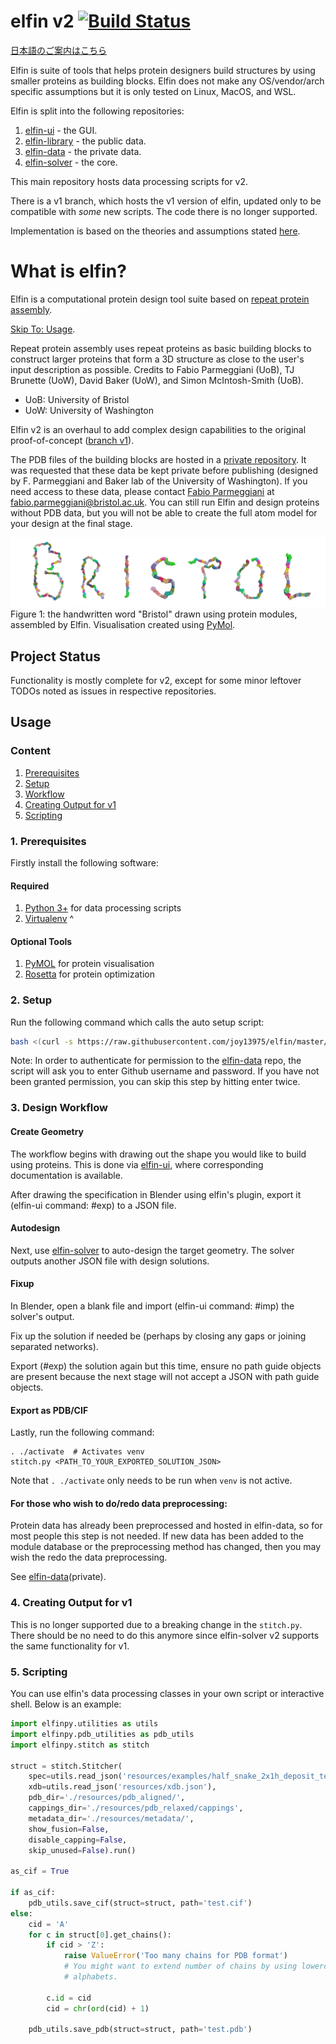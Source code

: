 # elfin v2 [![Build Status](https://travis-ci.com/joy13975/elfin.svg?branch=master)](https://travis-ci.com/joy13975/elfin)

[日本語のご案内はこちら](README_JP.md)

Elfin is suite of tools that helps protein designers build structures by using smaller proteins as building blocks. Elfin does not make any OS/vendor/arch specific assumptions but it is only tested on Linux, MacOS, and WSL.

Elfin is split into the following repositories:
 1. [elfin-ui](https://github.com/joy13975/elfin-ui) - the GUI.
 2. [elfin-library](https://github.com/joy13975/elfin-library) - the public data.
 3. [elfin-data](https://github.com/joy13975/elfin-data) - the private data.
 4. [elfin-solver](https://github.com/joy13975/elfin-solver) - the core.

This main repository hosts data processing scripts for v2. 

There is a v1 branch, which hosts the v1 version of elfin, updated only to be compatible with *some* new scripts. The code there is no longer supported.

Implementation is based on the theories and assumptions stated [here](theories_and_assumptions.md).

# What is elfin?

Elfin is a computational protein design tool suite based on [repeat protein assembly](https://www.sciencedirect.com/science/article/pii/S1047847717301417). 

[Skip To: Usage](#usage).

Repeat protein assembly uses repeat proteins as basic building blocks to construct larger proteins that form a 3D structure as close to the user's input description as possible. Credits to Fabio Parmeggiani (UoB), TJ Brunette (UoW), David Baker (UoW), and Simon McIntosh-Smith (UoB).

* UoB: University of Bristol
* UoW: University of Washington

Elfin v2 is an overhaul to add complex design capabilities to the original proof-of-concept ([branch v1](https://github.com/joy13975/elfin/tree/v1)).

The PDB files of the building blocks are hosted in a [private repository](https://github.com/joy13975/elfin-db). It was requested that these data be kept private before publishing (designed by F. Parmeggiani and Baker lab of the University of Washington). If you need access to these data, please contact [Fabio Parmeggiani](https://github.com/parmef) at fabio.parmeggiani@bristol.ac.uk. You can still run Elfin and design proteins without PDB data, but you will not be able to create the full atom model for your design at the final stage.

![alt tag](resources/diagrams/ProteinBristol.png)
Figure 1: the handwritten word "Bristol" drawn using protein modules, assembled by Elfin. Visualisation created using [PyMol](https://pymol.org).

## Project Status

Functionality is mostly complete for v2, except for some minor leftover TODOs noted as issues in respective repositories.

## Usage
### Content
   1. [Prerequisites](#1-prerequisites)
   2. [Setup](#2-setup)
   3. [Workflow](#3-design-workflow)
   4. [Creating Output for v1](#4-creating-output-for-v1)
   5. [Scripting](#5-scripting)

### 1. Prerequisites
Firstly install the following software:
#### Required
1. [Python 3+](https://www.python.org/downloads/) for data processing scripts
2. [Virtualenv](https://virtualenv.pypa.io/en/stable/) ^

#### Optional Tools
1. [PyMOL](https://www.pymol.org) for protein visualisation
2. [Rosetta](https://www.rosettacommons.org/software/license-and-download) for protein optimization

### 2. Setup

Run the following command which calls the auto setup script:
```Bash
bash <(curl -s https://raw.githubusercontent.com/joy13975/elfin/master/setup_elfin)
```

Note: In order to authenticate for permission to the [elfin-data](https://github.com/joy13975/elfin-data) repo, the script will ask you to enter Github username and password. If you have not been granted permission, you can skip this step by hitting enter twice.

### 3. Design Workflow

#### Create Geometry
The workflow begins with drawing out the shape you would like to build using proteins. This is done via [elfin-ui](https://github.com/joy13975/elfin-ui), where corresponding documentation is  available. 

After drawing the specification in Blender using elfin's plugin, export it (elfin-ui command: #exp) to a JSON file.

#### Autodesign
Next, use [elfin-solver](https://github.com/joy13975/elfin-solver) to auto-design the target geometry. The solver outputs another JSON file with design solutions.

#### Fixup
In Blender, open a blank file and import (elfin-ui command: #imp) the solver's output.

Fix up the solution if needed be (perhaps by closing any gaps or joining separated networks).

Export (#exp) the solution again but this time, ensure no path guide objects are present because the next stage will not accept a JSON with path guide objects.

#### Export as PDB/CIF
Lastly, run the following command:

```
. ./activate  # Activates venv
stitch.py <PATH_TO_YOUR_EXPORTED_SOLUTION_JSON>
```

Note that ```. ./activate``` only needs to be run when `venv` is not active.

#### For those who wish to do/redo data preprocessing:

Protein data has already been preprocessed and hosted in elfin-data, so for most people this step is not needed. If new data has been added to the module database or the preprocessing method has changed, then you may wish the redo the data preprocessing. 

See [elfin-data](https://github.com/joy13975/elfin-data)(private).

### 4. Creating Output for v1

This is no longer supported due to a breaking change in the `stitch.py`. There should be no need to do this anymore since elfin-solver v2 supports the same functionality for v1.

### 5. Scripting

You can use elfin's data processing classes in your own script or interactive shell. Below is an example:

```Python
import elfinpy.utilities as utils
import elfinpy.pdb_utilities as pdb_utils
import elfinpy.stitch as stitch

struct = stitch.Stitcher(
    spec=utils.read_json('resources/examples/half_snake_2x1h_deposit_test.json'),
    xdb=utils.read_json('resources/xdb.json'),
    pdb_dir='./resources/pdb_aligned/',
    cappings_dir='./resources/pdb_relaxed/cappings',
    metadata_dir='./resources/metadata/',
    show_fusion=False,
    disable_capping=False,
    skip_unused=False).run()

as_cif = True

if as_cif:
    pdb_utils.save_cif(struct=struct, path='test.cif')
else:
    cid = 'A'
    for c in struct[0].get_chains():
        if cid > 'Z':
            raise ValueError('Too many chains for PDB format')
            # You might want to extend number of chains by using lowercase
            # alphabets.

        c.id = cid
        cid = chr(ord(cid) + 1)

    pdb_utils.save_pdb(struct=struct, path='test.pdb')
```